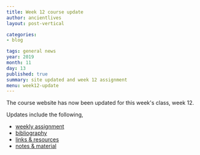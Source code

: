 ```yaml
---
title: Week 12 course update
author: ancientlives
layout: post-vertical

categories:
- blog

tags: general news
year: 2019
month: 11
day: 13
published: true
summary: site updated and week 12 assignment
menu: week12-update
---
```


The course website has now been updated for this week's class, week 12.

Updates include the following,

* [weekly assignment](/weekly_assignment)
* [bibliography](/bibliography)
* [links & resources](/links)
* [notes & material](/notes)
